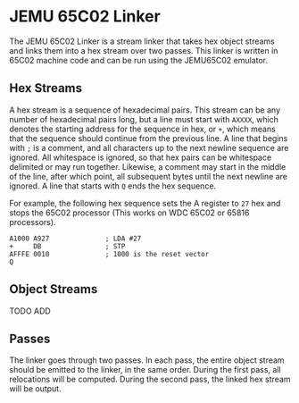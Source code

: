 JEMU 65C02 Linker
=================

The JEMU 65C02 Linker is a stream linker that takes hex object streams and links
them into a hex stream over two passes. This linker is written in 65C02
machine code and can be run using the JEMU65C02 emulator.

Hex Streams
-----------

A hex stream is a sequence of hexadecimal pairs. This stream can be any number
of hexadecimal pairs long, but a line must start with `AXXXX`, which denotes the
starting address for the sequence in hex, or `+`, which means that the sequence
should continue from the previous line. A line that begins with `;` is a
comment, and all characters up to the next newline sequence are ignored. All
whitespace is ignored, so that hex pairs can be whitespace delimited or may run
together. Likewise, a comment may start in the middle of the line, after which
point, all subsequent bytes until the next newline are ignored.  A line that
starts with `Q` ends the hex sequence.

For example, the following hex sequence sets the A register to `27` hex and
stops the 65C02 processor (This works on WDC 65C02 or 65816 processors).

    A1000 A927              ; LDA #27
    +     DB                ; STP
    AFFFE 0010              ; 1000 is the reset vector
    Q

Object Streams
--------------

TODO ADD

Passes
------

The linker goes through two passes. In each pass, the entire object stream
should be emitted to the linker, in the same order. During the first pass, all
relocations will be computed. During the second pass, the linked hex stream will
be output.
